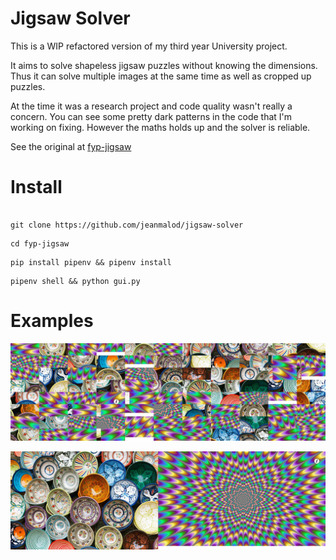 # Jigsaw Solver

This is a WIP refactored version of my third year University project.

It aims to solve shapeless jigsaw puzzles without knowing the dimensions. Thus it can solve multiple images at the same time as well as cropped up puzzles.

At the time it was a research project and code quality wasn't really a concern. You can see some pretty dark patterns in the code that I'm working on fixing. However the maths holds up and the solver is reliable.

See the original at [fyp-jigsaw](https://github.com/jeanmalod/fyp-jigsaw)
# Install

```

git clone https://github.com/jeanmalod/jigsaw-solver
```

```
cd fyp-jigsaw
```

```
pip install pipenv && pipenv install
```

```
pipenv shell && python gui.py
```

# Examples

![Sample shuffled puzzle. Contains two images](images/8_by_11_shuffled.jpg)


![Solution discovered by the solver.](images/8_by_11_solved.jpg)
